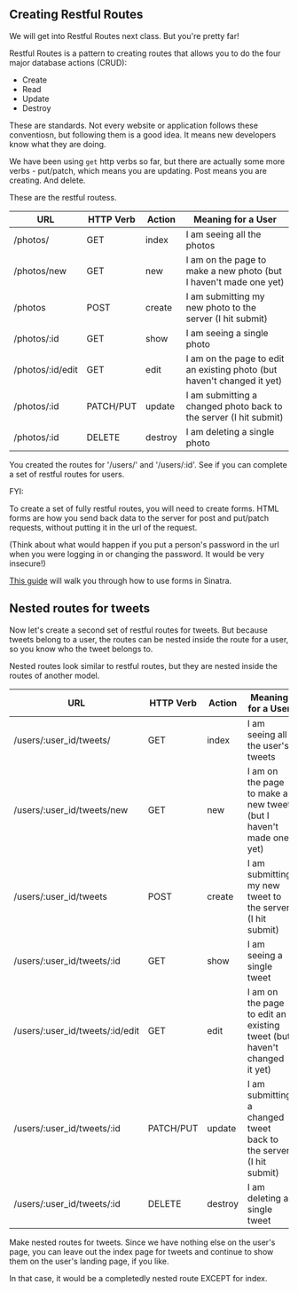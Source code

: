 ## Creating Restful Routes


We will get into Restful Routes next class.  But you're pretty far!  

Restful Routes is a pattern to creating routes that allows you to do the four major database actions (CRUD):
- Create
- Read
- Update
- Destroy

These are standards.  Not every website or application follows these conventiosn, but following them is a good idea.  It means new developers know what they are doing.

We have been using `get` http verbs so far, but there are actually some more verbs - put/patch, which means you are updating.  Post means you are creating.  And delete.

These are the restful routess.


| **URL** | **HTTP Verb** |  **Action**  |  **Meaning for a User** |
|------------|-------------|------------|------------|
| /photos/         | GET       | index  | I am seeing all the photos ||
| /photos/new         | GET       | new   | I am on the page to make a new photo (but I haven't made one yet) |
| /photos          | POST      | create   | I am submitting my new photo to the server (I hit submit) |
| /photos/:id      | GET       | show      | I am seeing a single photo |
| /photos/:id/edit | GET       | edit      | I am on the page to edit an existing photo (but haven't changed it yet) |
| /photos/:id      | PATCH/PUT | update    | I am submitting a changed photo back to the server (I hit submit) |
| /photos/:id      | DELETE    | destroy  | I am deleting a single photo |


You created the routes for '/users/' and '/users/:id'.  See if you can complete a set of restful routes for users.

FYI:

To create a set of fully restful routes, you will need to create forms.  HTML forms are how you send back data to the server for post and put/patch requests, without putting it in the url of the request.  

(Think about what would happen if you put a person's password in the url when you were logging in or changing the password.  It would be very insecure!)

[This guide](https://learn.co/lessons/sinatra-forms-params-readme-walkthrough) will walk you through how to use forms in Sinatra.

## Nested routes for tweets

Now let's create a second set of restful routes for tweets.  But because tweets belong to a user, the routes can be nested inside the route for a user, so you know who the tweet belongs to.

Nested routes look similar to restful routes, but they are nested inside the routes of another model.

|  **URL**            | **HTTP Verb** |  **Action**  |  **Meaning for a User** |
|---------------------|-------------|------------|------------|
| /users/:user_id/tweets/         | GET       | index  | I am seeing all the user's tweets |
| /users/:user_id/tweets/new         | GET       | new   | I am on the page to make a new tweet (but I haven't made one yet) |
| /users/:user_id/tweets          | POST      | create   | I am submitting my new tweet to the server (I hit submit) |
| /users/:user_id/tweets/:id      | GET       | show      | I am seeing a single tweet |
| /users/:user_id/tweets/:id/edit | GET       | edit      | I am on the page to edit an existing tweet (but haven't changed it yet) |
| /users/:user_id/tweets/:id      | PATCH/PUT | update    | I am submitting a changed tweet back to the server (I hit submit) |
| /users/:user_id/tweets/:id      | DELETE    | destroy  | I am deleting a single tweet |

Make nested routes for tweets.  Since we have nothing else on the user's page, you can leave out the index page for tweets and continue to show them on the user's landing page, if you like.

In that case, it would be a completedly nested route EXCEPT for index.
